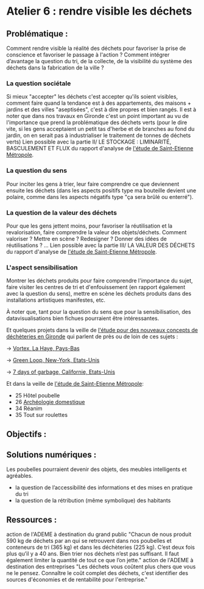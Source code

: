 # Atelier 6 : rendre visible les déchets

## Problématique : 

Comment rendre visible la réalité des déchets pour favoriser la prise de conscience et favoriser le passage à l'action ?
Comment intégrer d’avantage la question du tri, de la collecte, de la visibilité du système des déchets dans la fabrication de la ville ?

### La question sociétale
Si mieux "accepter" les déchets c'est accepter qu'ils soient visibles, comment faire quand la tendance est à des appartements, des maisons + jardins et des villes "aseptisées", c'est à dire propres et bien rangés. Il est à noter que dans nos travaux en Gironde c'est un point important au vu de l'importance que prend la problématique des déchets verts (pour le dire vite, si les gens acceptaient un petit tas d'herbe et de branches au fond du jardin, on en serait pas à industrialiser le traitement de tonnes de déchets verts)
Lien possible avec la partie II/ LE STOCKAGE : LIMINARITÉ, BASCULEMENT ET FLUX du rapport d'analyse de [l'étude de Saint-Etienne Métropole](http://www.gironde.fr/ec/jcms/prod7_177017/dechets#refresh-0).

### La question du sens
Pour inciter les gens à trier, leur faire comprendre ce que deviennent ensuite les déchets (dans les aspects positifs type ma bouteille devient une polaire, comme dans les aspects négatifs type "ça sera brûlé ou enterré").

### La question de la valeur des déchets
Pour que les gens jettent moins, pour favoriser la réutilisation et la revalorisation, faire comprendre la valeur des objets/déchets. Comment valoriser ? Mettre en scène ? Redesigner ? Donner des idées de réutilisations ? ...
Lien possible avec la partie III/ LA VALEUR DES DÉCHETS du rapport d'analyse de [l'étude de Saint-Etienne Métropole](http://www.gironde.fr/ec/jcms/prod7_177017/dechets#refresh-0).

### L'aspect sensibilisation
Montrer les déchets produits pour faire comprendre l'importance du sujet, faire visiter les centres de tri et d'enfouissement (en rapport également avec la question du sens), mettre en scène les déchets produits dans des installations artistiques manifestes, etc.

À noter que, tant pour la question du sens que pour la sensibilisation, des datavisualisations bien fichues pourraient être intéressantes.

Et quelques projets dans la veille de [l'étude pour des nouveaux concepts de déchèteries en Gironde](http://www.gironde.fr/ec/jcms/prod7_177017/dechets#refresh-1) qui parlent de près ou de loin de ces sujets :

-> [Vortex, La Haye, Pays-Bas](https://veillenouveauxconceptsdecheteries.wordpress.com/2015/01/08/vortex/)

-> [Green Loop, New-York, Etats-Unis](https://veillenouveauxconceptsdecheteries.wordpress.com/2015/01/12/green-loop/)

-> [7 days of garbage, Californie, Etats-Unis](https://veillenouveauxconceptsdecheteries.wordpress.com/2014/11/20/7-days-of-garbage/)

Et dans la veille de [l'étude de Saint-Etienne Métropole](http://www.gironde.fr/ec/jcms/prod7_177017/dechets#refresh-0):
+ 25 Hôtel poubelle
+ 26 [Archéologie domestique](http://legoville.net/archeologie_domestique.html)
+ 34 Réanim
+ 35 Tout sur roulettes

## Objectifs :

 

## Solutions numériques : 

Les poubelles pourraient devenir des objets, des meubles intelligents et agréables.
+ la question de l’accessibilité des informations et des mises en pratique du tri 
+ la question de la rétribution (même symbolique) des habitants

## Ressources : 

action de l'ADEME à destination du grand public
"Chacun de nous produit 590 kg de déchets par an qui se retrouvent dans nos poubelles et conteneurs de tri (365 kg) et dans les déchèteries (225 kg). C’est deux fois plus qu’il y a 40 ans.
Bien trier nos déchets n’est pas suffisant. Il faut également limiter la quantité de tout ce que l’on jette."
action de l'ADEME à destination des entreprises
"Les déchets vous coûtent plus chers que vous ne le pensez.
Connaître le coût complet des déchets, c'est identifier des sources d'économies et de rentabilité pour l'entreprise."
